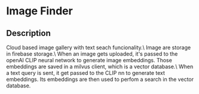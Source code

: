 # Image Finder
## Description
Cloud based image gallery with text seach funcionality.\\
Image are storage in firebase storage.\\
When an image gets uploaded, it's passed to the openAI CLIP neural network to generate
image embeddings. Those embeddings are saved in a milvus client, which is a vector database.\\
When a text query is sent, it get passed to the CLIP nn to generate text embeddings. Its embeddings
are then used to perfom a search in the vector database.

